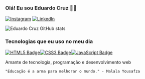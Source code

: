 ### Olá! Eu sou Eduardo Cruz 🙋‍♂️

[![Instagram](https://img.shields.io/badge/Instagram-%40euduardev-%23bc2a8d?logo=instagram&logoColor=white)](https://www.instagram.com/euduardev/)
[![LinkedIn](https://img.shields.io/badge/LinkedIn-Eduardo%20Cruz-blue?logo=linkedin&logoColor=white&style=flat-square)](https://www.linkedin.com/in/eduardo-cruz-929a01305)

![Eduardo Cruz GitHub stats](https://github-readme-stats.vercel.app/api?username=eduardev7&show_icons=true&theme=dracula)

### Tecnologias que eu uso no meu dia

[![HTML5 Badge](https://img.shields.io/badge/-HTML5-orange?style=for-the-badge&logo=html5)](https://developer.mozilla.org/en-US/docs/Web/HTML)[![CSS3 Badge](https://img.shields.io/badge/-CSS3-blue?style=for-the-badge&logo=css3)](https://developer.mozilla.org/en-US/docs/Web/CSS)[![JavaScript Badge](https://img.shields.io/badge/-JavaScript-yellow?style=for-the-badge&logo=javascript)](https://developer.mozilla.org/en-US/docs/Web/JavaScript)

Amante de tecnologia, programação e desenvolvimento web
   
    "Educação é a arma para melhorar o mundo." - Malala Yousafza
